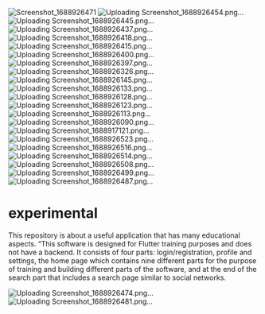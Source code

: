 ![Screenshot_1688926471](https://github.com/ahmadrezadehghan/experimental/assets/138360464/2b7917d2-591a-4c60-9b92-4e925163c2ae)
![Uploading Screenshot_1688926454.png…]()
![Uploading Screenshot_1688926445.png…]()
![Uploading Screenshot_1688926437.png…]()
![Uploading Screenshot_1688926418.png…]()
![Uploading Screenshot_1688926415.png…]()
![Uploading Screenshot_1688926400.png…]()
![Uploading Screenshot_1688926397.png…]()
![Uploading Screenshot_1688926326.png…]()
![Uploading Screenshot_1688926145.png…]()
![Uploading Screenshot_1688926133.png…]()
![Uploading Screenshot_1688926128.png…]()
![Uploading Screenshot_1688926123.png…]()
![Uploading Screenshot_1688926113.png…]()
![Uploading Screenshot_1688926090.png…]()
![Uploading Screenshot_1688917121.png…]()
![Uploading Screenshot_1688926523.png…]()
![Uploading Screenshot_1688926516.png…]()
![Uploading Screenshot_1688926514.png…]()
![Uploading Screenshot_1688926508.png…]()
![Uploading Screenshot_1688926499.png…]()
![Uploading Screenshot_1688926487.png…]()
# experimental
This repository is about a useful application that has many educational aspects.
“This software is designed for Flutter training purposes and does not have a backend.
It consists of four parts: login/registration, profile and settings, 
the home page which contains nine different parts for the purpose of training and building different parts of the software, 
and at the end of the search part that includes a search page similar to social networks.

![Uploading Screenshot_1688926474.png…]()
![Uploading Screenshot_1688926481.png…]()
